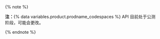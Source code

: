 {% note %}

**注：**{% data variables.product.prodname_codespaces %} API 目前处于公测阶段，可能会更改。

{% endnote %}
